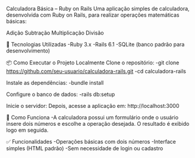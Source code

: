Calculadora Básica – Ruby on Rails
Uma aplicação simples de calculadora, desenvolvida com Ruby on Rails, para realizar operações matemáticas básicas:

Adição
Subtração
Multiplicação
Divisão

🚀 Tecnologias Utilizadas
-Ruby 3.x
-Rails 6.1
-SQLite (banco padrão para desenvolvimento)

📦 Como Executar o Projeto Localmente
Clone o repositório:
-git clone https://github.com/seu-usuario/calculadora-rails.git
-cd calculadora-rails

Instale as dependências:
-bundle install

Configure o banco de dados:
-rails db:setup

Inicie o servidor:
Depois, acesse a aplicação em: http://localhost:3000

🧠 Como Funciona
-A calculadora possui um formulário onde o usuário insere dois números e escolhe a operação desejada. O resultado é exibido logo em seguida.

✅ Funcionalidades
-Operações básicas com dois números
-Interface simples (HTML padrão)
-Sem necessidade de login ou cadastro


